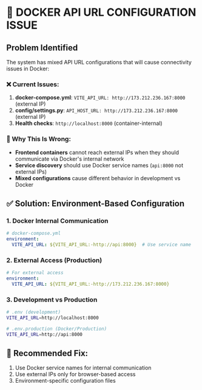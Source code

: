 # 🚨 DOCKER API URL CONFIGURATION ISSUE

## Problem Identified
The system has mixed API URL configurations that will cause connectivity issues in Docker:

### ❌ Current Issues:
1. **docker-compose.yml**: `VITE_API_URL: http://173.212.236.167:8000` (external IP)
2. **config/settings.py**: `API_HOST_URL: http://173.212.236.167:8000` (external IP) 
3. **Health checks**: `http://localhost:8000` (container-internal)

### 🔧 Why This Is Wrong:
- **Frontend containers** cannot reach external IPs when they should communicate via Docker's internal network
- **Service discovery** should use Docker service names (`api:8000` not external IPs)
- **Mixed configurations** cause different behavior in development vs Docker

## ✅ Solution: Environment-Based Configuration

### 1. Docker Internal Communication
```yaml
# docker-compose.yml
environment:
  VITE_API_URL: ${VITE_API_URL:-http://api:8000}  # Use service name
```

### 2. External Access (Production)
```yaml
# For external access
environment:
  VITE_API_URL: ${VITE_API_URL:-http://173.212.236.167:8000}
```

### 3. Development vs Production
```bash
# .env (development)
VITE_API_URL=http://localhost:8000

# .env.production (Docker/Production)  
VITE_API_URL=http://api:8000
```

## 🔧 Recommended Fix:
1. Use Docker service names for internal communication
2. Use external IPs only for browser-based access
3. Environment-specific configuration files